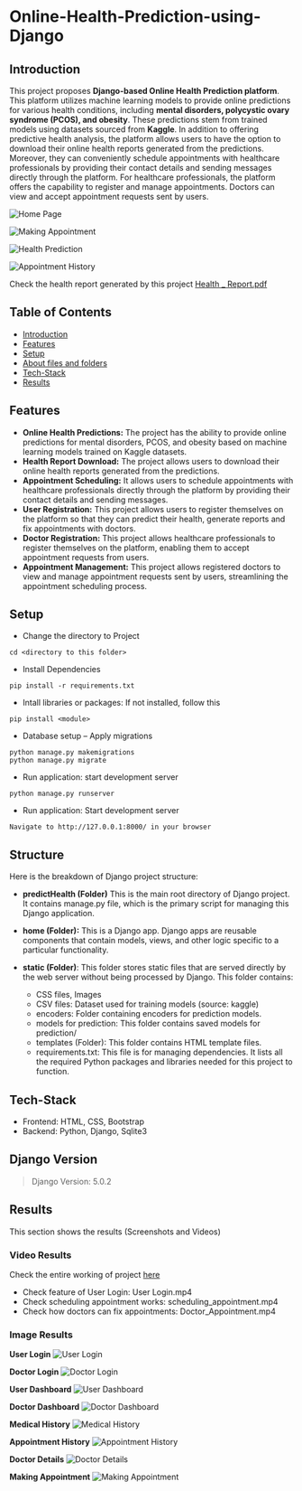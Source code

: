 # Online-Health-Prediction-using-Django

## Introduction

This project proposes **Django-based Online Health Prediction platform**. This platform utilizes machine learning models to provide online predictions for various health conditions, including **mental disorders, polycystic ovary syndrome (PCOS), and obesity**. These predictions stem from trained models using datasets sourced from **Kaggle**. In addition to offering predictive health analysis, the platform allows users to have the option to download their online health reports generated from the predictions. Moreover, they can conveniently schedule appointments with healthcare professionals by providing their contact details and sending messages directly through the platform. For healthcare professionals, the platform offers the capability to register and manage appointments. Doctors can view and accept appointment requests sent by users.

![Home Page](https://github.com/theiturhs/Online-Health-Prediction-using-Django/assets/96874023/c3b59e38-7a98-4635-96c3-4d93039c7274)

![Making Appointment](https://github.com/theiturhs/Online-Health-Prediction-using-Django/assets/96874023/55c42e6e-9de4-49d2-928b-ae59cd8e6abf)

![Health Prediction](https://github.com/theiturhs/Online-Health-Prediction-using-Django/assets/96874023/987faee3-1a30-45e6-b048-2fa51aab15fe)

![Appointment History](https://github.com/theiturhs/Online-Health-Prediction-using-Django/assets/96874023/a1c4cbb9-5767-4701-91ce-d180f4675c8d)


Check the health report generated by this project [Health _ Report.pdf](https://github.com/theiturhs/Online-Health-Prediction-using-Django/files/14802328/Health._.Report.pdf)

## Table of Contents

* [Introduction](#Introduction)
* [Features](#Features)
* [Setup](#Setup)
* [About files and folders](#Structure)
* [Tech-Stack](#Tech-Stack)
* [Results](#Results)

## Features

* **Online Health Predictions:** The project has the ability to provide online predictions for mental disorders, PCOS, and obesity based on machine learning models trained on Kaggle datasets.
* **Health Report Download:** The project allows users to download their online health reports generated from the predictions.
* **Appointment Scheduling:** It allows users to schedule appointments with healthcare professionals directly through the platform by providing their contact details and sending messages.
* **User Registration:** This project allows users to register themselves on the platform so that they can predict their health, generate reports and fix appointments with doctors.
* **Doctor Registration:** This project allows healthcare professionals to register themselves on the platform, enabling them to accept appointment requests from users.
* **Appointment Management:** This project allows registered doctors to view and manage appointment requests sent by users, streamlining the appointment scheduling process.

## Setup

* Change the directory to Project

```
cd <directory to this folder>
```

* Install Dependencies

```
pip install -r requirements.txt
```

* Intall libraries or packages: If not installed, follow this

```
pip install <module>
```

* Database setup – Apply migrations

```
python manage.py makemigrations
python manage.py migrate
```

* Run application: start development server

```
python manage.py runserver
```

* Run application: Start development server

```
Navigate to http://127.0.0.1:8000/ in your browser
```

## Structure

Here is the breakdown of Django project structure:

* **predictHealth (Folder)**
  This is the main root directory of Django project. It contains manage.py file, which is the primary script for managing this Django application.

* **home (Folder):**
  This is a Django app. Django apps are reusable components that contain models, views, and other logic specific to a particular functionality.

* **static (Folder)**: This folder stores static files that are served directly by the web server without being processed by Django. This folder contains: 
  * CSS files, Images
  * CSV files: Dataset used for training models (source: kaggle)
  * encoders: Folder containing encoders for prediction models.
  * models for prediction: This folder contains saved models for prediction/
  * templates (Folder): This folder contains HTML template files.
  * requirements.txt: This file is for managing dependencies. It lists all the required Python packages and libraries needed for this project to function.

## Tech-Stack

* Frontend: HTML, CSS, Bootstrap
* Backend: Python, Django, Sqlite3

## Django Version
> Django Version: 5.0.2

## Results

This section shows the results (Screenshots and Videos)

### Video Results

Check the entire working of project [here](https://drive.google.com/file/d/17LdDk3xNLKat1gTwyN_oYtzfw24Mu4Z8/view?usp=drive_link)

* Check feature of User Login: User Login.mp4
* Check scheduling appointment works: scheduling_appointment.mp4
* Check how doctors can fix appointments: Doctor_Appointment.mp4

### Image Results

**User Login**
![User Login](https://github.com/theiturhs/Online-Health-Prediction-using-Django/assets/96874023/a8f39a5a-37b3-450a-82f1-f25b0dc8d0b4)

**Doctor Login**
![Doctor Login](https://github.com/theiturhs/Online-Health-Prediction-using-Django/assets/96874023/ef0e1698-8a0b-4549-8bf3-c06093380774)

**User Dashboard**
![User Dashboard](https://github.com/theiturhs/Online-Health-Prediction-using-Django/assets/96874023/28af519c-123e-48ed-ac84-46717d5cf1a8)

**Doctor Dashboard**
![Doctor Dashboard](https://github.com/theiturhs/Online-Health-Prediction-using-Django/assets/96874023/04e5432c-c350-4967-a921-45ec1ce359ed)

**Medical History**
![Medical History](https://github.com/theiturhs/Online-Health-Prediction-using-Django/assets/96874023/d79623e4-69fd-404b-965c-70ade581ae60)

**Appointment History**
![Appointment History](https://github.com/theiturhs/Online-Health-Prediction-using-Django/assets/96874023/46b27aec-d73c-4eda-a9ef-e566ffbcdd89)

**Doctor Details**
![Doctor Details](https://github.com/theiturhs/Online-Health-Prediction-using-Django/assets/96874023/b26ca5d7-83fd-4b28-a999-988f8697ce94)

**Making Appointment**
![Making Appointment](https://github.com/theiturhs/Online-Health-Prediction-using-Django/assets/96874023/907571d0-c591-45d5-a44e-087b5207879c)

